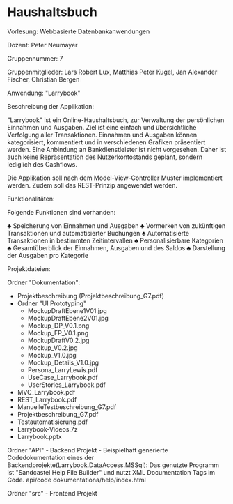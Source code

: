
# Haushaltsbuch

Vorlesung:  Webbasierte Datenbankanwendungen 

Dozent: Peter Neumayer

Gruppennummer:  7

Gruppenmitglieder: Lars Robert Lux, Matthias Peter Kugel, Jan Alexander Fischer, Christian Bergen 

Anwendung: "Larrybook" 

Beschreibung der Applikation: 

"Larrybook" ist ein Online-Haushaltsbuch, zur Verwaltung der persönlichen Einnahmen und Ausgaben. Ziel ist eine einfach und übersichtliche Verfolgung aller Transaktionen. Einnahmen und Ausgaben können kategorisiert, kommentiert und in verschiedenen Grafiken präsentiert werden. Eine Anbindung an Bankdienstleister ist nicht vorgesehen. Daher ist auch keine Repräsentation des Nutzerkontostands geplant, sondern lediglich des Cashflows.


Die Applikation soll nach dem Model-View-Controller Muster implementiert werden. Zudem soll das REST-Prinzip angewendet werden.

Funktionalitäten: 

Folgende Funktionen sind vorhanden: 

♣	Speicherung von Einnahmen und Ausgaben
♣	Vormerken von zukünftigen Transaktionen und automatisierter Buchungen
♣	Automatisierte Transaktionen in bestimmten Zeitintervallen 
♣	Personalisierbare Kategorien
♣	Gesamtüberblick der Einnahmen, Ausgaben und des Saldos 
♣	Darstellung der Ausgaben pro Kategorie


Projektdateien:

  Ordner "Dokumentation": 
  
  - Projektbeschreibung (Projektbeschreibung_G7.pdf)
  - Ordner "UI Prototyping"
      - MockupDraftEbene1V01.jpg
      - MockupDraftEbene2V01.jpg
      - Mockup_DP_V0.1.png
      - Mockup_FP_V0.1.png
      - MockupDraftV0.2.jpg
      - Mockup_V0.2.jpg
      - Mockup_V1.0.jpg
      - Mockup_Details_V1.0.jpg
      - Persona_LarryLewis.pdf
      - UseCase_Larrybook.pdf
      - UserStories_Larrybook.pdf
  - MVC_Larrybook.pdf
  - REST_Larrybook.pdf
  - ManuelleTestbeschreibung_G7.pdf
  - Projektbeschreibung_G7.pdf
  - Testautomatisierung.pdf
  - Larrybook-Videos.7z
  - Larrybook.pptx
  
  Ordner "API" 
    - Backend Projekt
    - Beispielhaft generierte Codedokumentation eines der Backendprojekte(Larrybook.DataAccess.MSSql): 
      Das genutzte Programm ist "Sandcastel Help File Builder" und nutzt XML Documentation Tags im Code. 
      api/code dokumentationa/help/index.html
      
  
  Ordner "src" - Frontend Projekt
                  


